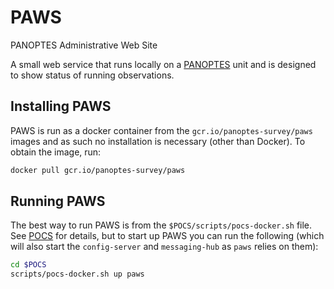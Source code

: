 # PAWS
PANOPTES Administrative Web Site

A small web service that runs locally on a [PANOPTES](https://projectpanoptes.org) unit and is designed
to show status of running observations.

## Installing PAWS

PAWS is run as a docker container from the `gcr.io/panoptes-survey/paws` images and as such
no installation is necessary (other than Docker). To obtain the image, run:

```bash
docker pull gcr.io/panoptes-survey/paws
```

## Running PAWS

The best way to run PAWS is from the `$POCS/scripts/pocs-docker.sh` file. See [POCS](https://github.com/panoptes/POCS) for details, but to start up PAWS you can run the
following (which will also start the `config-server` and `messaging-hub` as `paws`
relies on them):

```bash
cd $POCS
scripts/pocs-docker.sh up paws
```
